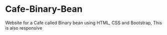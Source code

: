 # Cafe-Binary-Bean
Website for a Cafe called Binary bean using HTML, CSS and Bootstrap, This is also responsive
